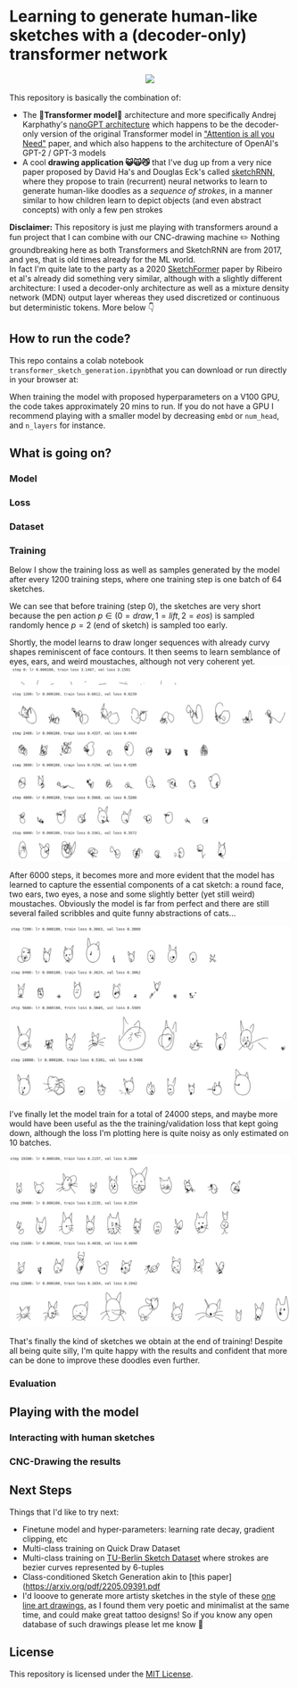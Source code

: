 #  Learning to generate human-like sketches with a (decoder-only) transformer network


<div align="center">
    <img src="sketching_cats.gif">
</div>

This repository is basically the combination of:
- The **:rocket:Transformer model:rocket:** architecture and more specifically Andrej Karphathy's [nanoGPT architecture](https://www.youtube.com/watch?v=kCc8FmEb1nY) 
which happens to be the decoder-only version of the original Transformer model in ["Attention is all you Need"](https://arxiv.org/pdf/1706.03762.pdf) paper, 
and which also happens to the architecture of OpenAI's GPT-2 / GPT-3 models
- A cool **drawing application :smiley_cat::scream_cat::smirk_cat:** that I've dug up
from a very nice paper proposed by David Ha's and Douglas Eck's called [sketchRNN](https://arxiv.org/pdf/1704.03477.pdf), 
where they propose to train (recurrent) neural networks to learn to generate human-like doodles as a *sequence of strokes*, 
in a manner similar to how children learn to depict objects (and even abstract concepts) with only a few pen strokes


**Disclaimer:** This repository is just me playing with transformers around a fun project that I can combine with our CNC-drawing machine  :pencil2:
Nothing groundbreaking here as both Transformers and SketchRNN are from 2017, and yes, that is old times already for the ML world. <br>
In fact I'm quite late to the party as a 2020 [SketchFormer](https://arxiv.org/pdf/2002.10381.pdf) paper by Ribeiro et al's already did something very similar, 
although with a slightly different architecture: I used a decoder-only architecture as well as a mixture density network (MDN) output layer whereas they used discretized or continuous but deterministic tokens. 
More below :point_down:

## How to run the code?

This repo contains a colab notebook `transformer_sketch_generation.ipynb`that you can download or run directly in your browser at: []()

When training the model with proposed hyperparameters on a V100 GPU, the code takes approximately 20 mins to run.
If you do not have a GPU I recommend playing with a smaller model by decreasing `embd` or `num_head`, and `n_layers`  for instance.


## What is going on?

### Model 

### Loss

### Dataset


### Training 

Below I show the training loss as well as samples generated by the model after every 1200 training steps, where one training step is one batch of 64 sketches.

We can see that before training (step 0), the sketches are very short because the pen action $p \in (0=draw,1=lift,2=eos)$ is sampled randomly hence $p=2$ (end of sketch) is sampled too early.

Shortly, the model learns to draw longer sequences with already curvy shapes reminiscent of face contours.
It then seems to learn semblance of eyes, ears, and weird moustaches, although not very coherent yet.  
![](training1.png)

After 6000 steps, it becomes more and more evident that the model has learned to capture the essential components of a cat sketch: 
a round face, two ears, two eyes, a nose and some slightly better (yet still weird) moustaches. Obviously the model is far from perfect and
there are still several failed scribbles and quite funny abstractions of cats...

![](training2.png)

I've finally let the model train for a total of 24000 steps, and maybe more would have been useful as the the training/validation loss that kept going down, although the loss I'm plotting here is quite noisy as only estimated on 10 batches.

![](training3.png)

That's finally the kind of sketches we obtain at the end of training!
Despite all being quite silly, I'm quite happy with the results and confident that more can be done to improve these doodles even further.

### Evaluation


## Playing with the  model
### Interacting with human sketches

### CNC-Drawing the results

## Next Steps

Things that I'd like to try next:
* Finetune model and hyper-parameters: learning rate decay, gradient clipping, etc
* Multi-class training on Quick Draw Dataset
* Multi-class training on [TU-Berlin Sketch Dataset](https://cybertron.cg.tu-berlin.de/eitz/projects/classifysketch/) where strokes are bezier curves represented by 6-tuples
* Class-conditioned Sketch Generation akin to [this paper](https://arxiv.org/pdf/2205.09391.pdf
* I'd looove to generate more artisty sketches in the style of these [one line art drawings](https://medium.com/@michellegemmeke/the-art-of-one-line-drawings-8cd8fd5a5af7), 
as I found them very poetic and minimalist at the same time, and could make great tattoo designs! So if you know any open database of such drawings please let me know :pray: 

## License
This repository is licensed under the [MIT License](https://github.com/mayalenE/sketch-transformer/blob/main/LICENSE).

